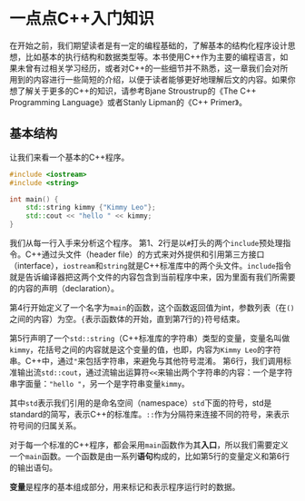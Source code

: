 # 一点点C++入门知识

在开始之前，我们期望读者是有一定的编程基础的，了解基本的结构化程序设计思想，比如基本的执行结构和数据类型等。本书使用C++作为主要的编程语言，如果未曾有过相关学习经历，或者对C++的一些细节并不熟悉，这一章我们会对所用到的内容进行一些简短的介绍，以便于读者能够更好地理解后文的内容。如果你想了解关于更多的C++的知识，请参考Bjane Stroustrup的《The C++ Programming Language》或者Stanly Lipman的《C++ Primer》。

## 基本结构

让我们来看一个基本的C++程序。

```c++
#include <iostream>
#include <string>

int main() {
    std::string kimmy {"Kimmy Leo"};
    std::cout << "hello " << kimmy;
}
```

我们从每一行入手来分析这个程序。
第1、2行是以`#`打头的两个`include`预处理指令。C++通过头文件（header file）的方式来对外提供和引用第三方接口（interface），`iostream`和`string`就是C++标准库中的两个头文件。`include`指令就是告诉编译器把这两个文件的内容包含到当前程序中来，因为里面有我们所需要的内容的声明（declaration）。

第4行开始定义了一个名字为`main`的函数，这个函数返回值为int，参数列表（在`()`之间的内容）为空。`{`表示函数体的开始，直到第7行的`}`符号结束。

第5行声明了一个`std::string`（C++标准库的字符串）类型的变量，变量名叫做`kimmy`，花括号之间的内容就是这个变量的值，也即，内容为`Kimmy Leo`的字符串。C++中，通过`"`来包括字符串，来避免与其他符号混淆。
第6行，我们调用标准输出流`std::cout`，通过流输出运算符`<<`来输出两个字符串的内容：一个是字符串字面量：`"hello "`，另一个是字符串变量`kimmy`。

其中`std`表示我们引用的是命名空间（namespace）`std`下面的符号，std是standard的简写，表示C++的标准库。`::`作为分隔符来连接不同的符号，来表示符号间的归属关系。

对于每一个标准的C++程序，都会采用`main`函数作为其**入口**，所以我们需要定义一个`main`函数。一个函数是由一系列**语句**构成的，比如第5行的变量定义和第6行的输出语句。

**变量**是程序的基本组成部分，用来标记和表示程序运行时的数据。